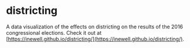 # districting
A data visualization of the effects on districting on the results of the 2016 congressional elections. Check it out at [https://inewell.github.io/districting/](https://inewell.github.io/districting/).
